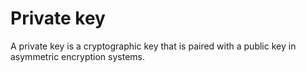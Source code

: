 # Private key

A private key is a cryptographic key that is paired with a public key in asymmetric encryption systems.




